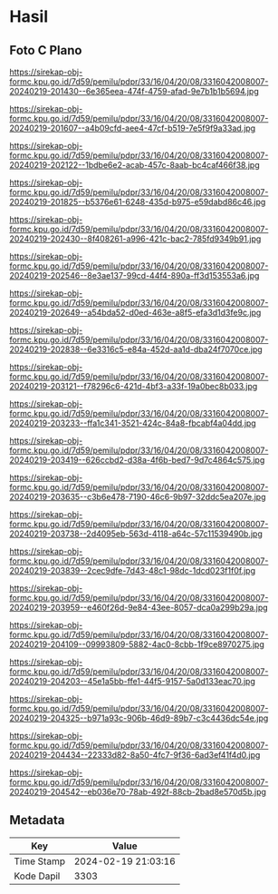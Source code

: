 # Hasil

## Foto C Plano

https://sirekap-obj-formc.kpu.go.id/7d59/pemilu/pdpr/33/16/04/20/08/3316042008007-20240219-201430--6e365eea-474f-4759-afad-9e7b1b1b5694.jpg

https://sirekap-obj-formc.kpu.go.id/7d59/pemilu/pdpr/33/16/04/20/08/3316042008007-20240219-201607--a4b09cfd-aee4-47cf-b519-7e5f9f9a33ad.jpg

https://sirekap-obj-formc.kpu.go.id/7d59/pemilu/pdpr/33/16/04/20/08/3316042008007-20240219-202122--1bdbe6e2-acab-457c-8aab-bc4caf466f38.jpg

https://sirekap-obj-formc.kpu.go.id/7d59/pemilu/pdpr/33/16/04/20/08/3316042008007-20240219-201825--b5376e61-6248-435d-b975-e59dabd86c46.jpg

https://sirekap-obj-formc.kpu.go.id/7d59/pemilu/pdpr/33/16/04/20/08/3316042008007-20240219-202430--8f408261-a996-421c-bac2-785fd9349b91.jpg

https://sirekap-obj-formc.kpu.go.id/7d59/pemilu/pdpr/33/16/04/20/08/3316042008007-20240219-202546--8e3ae137-99cd-44f4-890a-ff3d153553a6.jpg

https://sirekap-obj-formc.kpu.go.id/7d59/pemilu/pdpr/33/16/04/20/08/3316042008007-20240219-202649--a54bda52-d0ed-463e-a8f5-efa3d1d3fe9c.jpg

https://sirekap-obj-formc.kpu.go.id/7d59/pemilu/pdpr/33/16/04/20/08/3316042008007-20240219-202838--6e3316c5-e84a-452d-aa1d-dba24f7070ce.jpg

https://sirekap-obj-formc.kpu.go.id/7d59/pemilu/pdpr/33/16/04/20/08/3316042008007-20240219-203121--f78296c6-421d-4bf3-a33f-19a0bec8b033.jpg

https://sirekap-obj-formc.kpu.go.id/7d59/pemilu/pdpr/33/16/04/20/08/3316042008007-20240219-203233--ffa1c341-3521-424c-84a8-fbcabf4a04dd.jpg

https://sirekap-obj-formc.kpu.go.id/7d59/pemilu/pdpr/33/16/04/20/08/3316042008007-20240219-203419--626ccbd2-d38a-4f6b-bed7-9d7c4864c575.jpg

https://sirekap-obj-formc.kpu.go.id/7d59/pemilu/pdpr/33/16/04/20/08/3316042008007-20240219-203635--c3b6e478-7190-46c6-9b97-32ddc5ea207e.jpg

https://sirekap-obj-formc.kpu.go.id/7d59/pemilu/pdpr/33/16/04/20/08/3316042008007-20240219-203738--2d4095eb-563d-4118-a64c-57c11539490b.jpg

https://sirekap-obj-formc.kpu.go.id/7d59/pemilu/pdpr/33/16/04/20/08/3316042008007-20240219-203839--2cec9dfe-7d43-48c1-98dc-1dcd023f1f0f.jpg

https://sirekap-obj-formc.kpu.go.id/7d59/pemilu/pdpr/33/16/04/20/08/3316042008007-20240219-203959--e460f26d-9e84-43ee-8057-dca0a299b29a.jpg

https://sirekap-obj-formc.kpu.go.id/7d59/pemilu/pdpr/33/16/04/20/08/3316042008007-20240219-204109--09993809-5882-4ac0-8cbb-1f9ce8970275.jpg

https://sirekap-obj-formc.kpu.go.id/7d59/pemilu/pdpr/33/16/04/20/08/3316042008007-20240219-204203--45e1a5bb-ffe1-44f5-9157-5a0d133eac70.jpg

https://sirekap-obj-formc.kpu.go.id/7d59/pemilu/pdpr/33/16/04/20/08/3316042008007-20240219-204325--b971a93c-906b-46d9-89b7-c3c4436dc54e.jpg

https://sirekap-obj-formc.kpu.go.id/7d59/pemilu/pdpr/33/16/04/20/08/3316042008007-20240219-204434--22333d82-8a50-4fc7-9f36-6ad3ef41f4d0.jpg

https://sirekap-obj-formc.kpu.go.id/7d59/pemilu/pdpr/33/16/04/20/08/3316042008007-20240219-204542--eb036e70-78ab-492f-88cb-2bad8e570d5b.jpg


## Metadata

| Key        | Value               |
| ---------- | ------------------- |
| Time Stamp | 2024-02-19 21:03:16 |
| Kode Dapil | 3303                |



